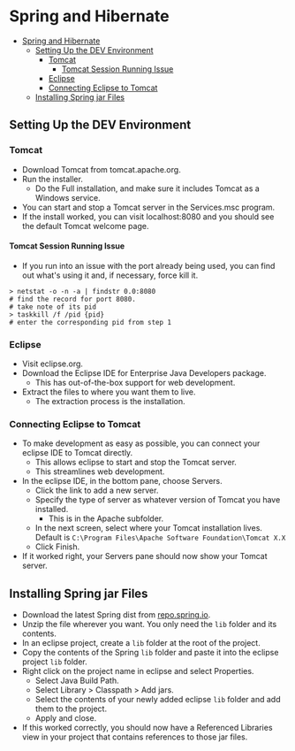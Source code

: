# Spring and Hibernate

- [Spring and Hibernate](#spring-and-hibernate)
  - [Setting Up the DEV Environment](#setting-up-the-dev-environment)
    - [Tomcat](#tomcat)
      - [Tomcat Session Running Issue](#tomcat-session-running-issue)
    - [Eclipse](#eclipse)
    - [Connecting Eclipse to Tomcat](#connecting-eclipse-to-tomcat)
  - [Installing Spring jar Files](#installing-spring-jar-files)

## Setting Up the DEV Environment

### Tomcat

- Download Tomcat from tomcat.apache.org.
- Run the installer.
  - Do the Full installation, and make sure it includes Tomcat as a Windows service.
- You can start and stop a Tomcat server in the Services.msc program.
- If the install worked, you can visit localhost:8080 and you should see the default Tomcat welcome page.

#### Tomcat Session Running Issue

- If you run into an issue with the port already being used, you can find out what's using it and, if necessary, force kill it.

```shell
> netstat -o -n -a | findstr 0.0:8080
# find the record for port 8080.
# take note of its pid
> taskkill /f /pid {pid}
# enter the corresponding pid from step 1
```

### Eclipse

- Visit eclipse.org.
- Download the Eclipse IDE for Enterprise Java Developers package.
  - This has out-of-the-box support for web development.
- Extract the files to where you want them to live.
  - The extraction process is the installation.

### Connecting Eclipse to Tomcat

- To make development as easy as possible, you can connect your eclipse IDE to Tomcat directly.
  - This allows eclipse to start and stop the Tomcat server.
  - This streamlines web development.
- In the eclipse IDE, in the bottom pane, choose Servers.
  - Click the link to add a new server.
  - Specify the type of server as whatever version of Tomcat you have installed.
    - This is in the Apache subfolder.
  - In the next screen, select where your Tomcat installation lives. Default is `C:\Program Files\Apache Software Foundation\Tomcat X.X`
  - Click Finish.
- If it worked right, your Servers pane should now show your Tomcat server.

## Installing Spring jar Files

- Download the latest Spring dist from [repo.spring.io](https://repo.spring.io/release/org/springframework/spring/).
- Unzip the file wherever you want. You only need the `lib` folder and its contents.
- In an eclipse project, create a `lib` folder at the root of the project.
- Copy the contents of the Spring `lib` folder and paste it into the eclipse project `lib` folder.
- Right click on the project name in eclipse and select Properties.
  - Select Java Build Path.
  - Select Library > Classpath > Add jars.
  - Select the contents of your newly added eclipse `lib` folder and add them to the project.
  - Apply and close.
- If this worked correctly, you should now have a Referenced Libraries view in your project that contains references to those jar files.
